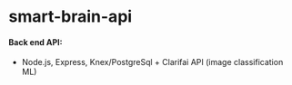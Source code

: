 # smart-brain-api
#### Back end API:
- Node.js, Express, Knex/PostgreSql + Clarifai API (image classification ML)
